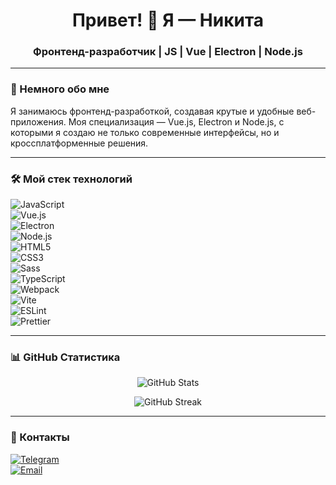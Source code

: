 <h1 align="center">Привет! 👋 Я — Никита</h1>
<h3 align="center">Фронтенд-разработчик | JS | Vue | Electron | Node.js</h3>

---

### 🚀 Немного обо мне
Я занимаюсь фронтенд-разработкой, создавая крутые и удобные веб-приложения. Моя специализация — Vue.js, Electron и Node.js, с которыми я создаю не только современные интерфейсы, но и кроссплатформенные решения. 


---

### 🛠️ Мой стек технологий  
![JavaScript](https://img.shields.io/badge/JavaScript-F7DF1E?style=for-the-badge&logo=javascript&logoColor=black)  
![Vue.js](https://img.shields.io/badge/Vue.js-4FC08D?style=for-the-badge&logo=vue.js&logoColor=white)  
![Electron](https://img.shields.io/badge/Electron-47848F?style=for-the-badge&logo=electron&logoColor=white)  
![Node.js](https://img.shields.io/badge/Node.js-339933?style=for-the-badge&logo=node.js&logoColor=white)  
![HTML5](https://img.shields.io/badge/HTML5-E34F26?style=for-the-badge&logo=html5&logoColor=white)  
![CSS3](https://img.shields.io/badge/CSS3-1572B6?style=for-the-badge&logo=css3&logoColor=white)  
![Sass](https://img.shields.io/badge/Sass-CC6699?style=for-the-badge&logo=sass&logoColor=white)  
![TypeScript](https://img.shields.io/badge/TypeScript-3178C6?style=for-the-badge&logo=typescript&logoColor=white)  
![Webpack](https://img.shields.io/badge/Webpack-8DD6F9?style=for-the-badge&logo=webpack&logoColor=black)  
![Vite](https://img.shields.io/badge/Vite-646CFF?style=for-the-badge&logo=vite&logoColor=white)  
![ESLint](https://img.shields.io/badge/ESLint-4B32C3?style=for-the-badge&logo=eslint&logoColor=white)  
![Prettier](https://img.shields.io/badge/Prettier-F7B93E?style=for-the-badge&logo=prettier&logoColor=black)  

---

### 📊 GitHub Статистика  
<p align="center">
  <img src="https://github-readme-stats.vercel.app/api?username=ТВОЙ_GITHUB_USERNAME&show_icons=true&theme=radical" alt="GitHub Stats" />
</p>

<p align="center">
  <img src="https://github-readme-streak-stats.herokuapp.com/?user=ТВОЙ_GITHUB_USERNAME&theme=radical" alt="GitHub Streak" />
</p>

---

### 💌 Контакты  
[![Telegram](https://img.shields.io/badge/Telegram-2CA5E0?style=for-the-badge&logo=telegram&logoColor=white)](https://t.me/@sfvalencev)  
[![Email](https://img.shields.io/badge/Email-D14836?style=for-the-badge&logo=gmail&logoColor=white)](mailto:valencevnik@gmail.com)  

